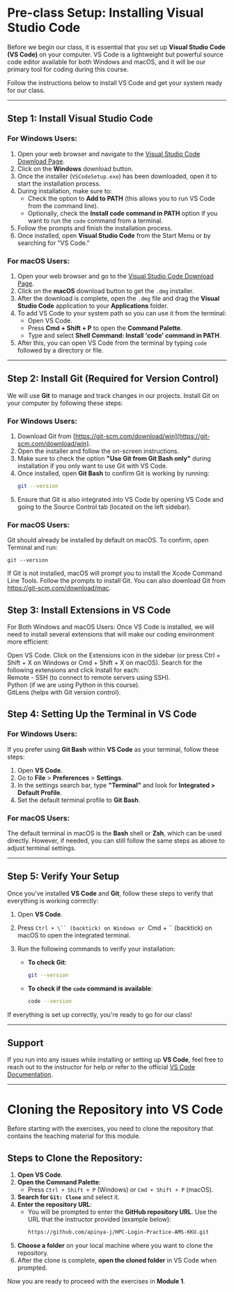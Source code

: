# Pre-class Setup: Installing Visual Studio Code

Before we begin our class, it is essential that you set up **Visual Studio Code (VS Code)** on your computer. VS Code is a lightweight but powerful source code editor available for both Windows and macOS, and it will be our primary tool for coding during this course.

Follow the instructions below to install VS Code and get your system ready for our class.

---

## Step 1: Install Visual Studio Code

### For Windows Users:
1. Open your web browser and navigate to the [Visual Studio Code Download Page](https://code.visualstudio.com/).
2. Click on the **Windows** download button.
3. Once the installer (`VSCodeSetup.exe`) has been downloaded, open it to start the installation process.
4. During installation, make sure to:
   - Check the option to **Add to PATH** (this allows you to run VS Code from the command line).
   - Optionally, check the **Install code command in PATH** option if you want to run the `code` command from a terminal.
5. Follow the prompts and finish the installation process.
6. Once installed, open **Visual Studio Code** from the Start Menu or by searching for "VS Code."

### For macOS Users:
1. Open your web browser and go to the [Visual Studio Code Download Page](https://code.visualstudio.com/).
2. Click on the **macOS** download button to get the `.dmg` installer.
3. After the download is complete, open the `.dmg` file and drag the **Visual Studio Code** application to your **Applications** folder.
4. To add VS Code to your system path so you can use it from the terminal:
   - Open VS Code.
   - Press **Cmd + Shift + P** to open the **Command Palette**.
   - Type and select **Shell Command: Install 'code' command in PATH**.
5. After this, you can open VS Code from the terminal by typing `code` followed by a directory or file.

---

## Step 2: Install Git (Required for Version Control)

We will use **Git** to manage and track changes in our projects. Install Git on your computer by following these steps:

### For Windows Users:
1. Download Git from [https://git-scm.com/download/win](https://git-scm.com/download/win).
2. Open the installer and follow the on-screen instructions.
3. Make sure to check the option **"Use Git from Git Bash only"** during installation if you only want to use Git with VS Code.
4. Once installed, open **Git Bash** to confirm Git is working by running:
   ```bash
   git --version
5. Ensure that Git is also integrated into VS Code by opening VS Code and going to the Source Control tab (located on the left sidebar).
### For macOS Users:
Git should already be installed by default on macOS. To confirm, open Terminal and run:
```
git --version
```
If Git is not installed, macOS will prompt you to install the Xcode Command Line Tools. Follow the prompts to install Git.
You can also download Git from https://git-scm.com/download/mac.

## Step 3: Install Extensions in VS Code
For Both Windows and macOS Users:
Once VS Code is installed, we will need to install several extensions that will make our coding environment more efficient:

Open VS Code.
Click on the Extensions icon in the sidebar (or press Ctrl + Shift + X on Windows or Cmd + Shift + X on macOS).
Search for the following extensions and click Install for each:
<br>Remote - SSH (to connect to remote servers using SSH).
<br>Python (if we are using Python in this course).
<br>GitLens (helps with Git version control).

## Step 4: Setting Up the Terminal in VS Code

### For Windows Users:
If you prefer using **Git Bash** within **VS Code** as your terminal, follow these steps:

1. Open **VS Code**.
2. Go to **File** > **Preferences** > **Settings**.
3. In the settings search bar, type **"Terminal"** and look for **Integrated > Default Profile**.
4. Set the default terminal profile to **Git Bash**.

### For macOS Users:
The default terminal in macOS is the **Bash** shell or **Zsh**, which can be used directly. However, if needed, you can still follow the same steps as above to adjust terminal settings.

---

## Step 5: Verify Your Setup

Once you’ve installed **VS Code** and **Git**, follow these steps to verify that everything is working correctly:

1. Open **VS Code**.
2. Press `Ctrl + \`` (backtick) on Windows or `Cmd + \`` (backtick) on macOS to open the integrated terminal.
3. Run the following commands to verify your installation:

   - **To check Git**:
     ```bash
     git --version
     ```

   - **To check if the `code` command is available**:
     ```bash
     code --version
     ```

If everything is set up correctly, you're ready to go for our class!

---

## Support

If you run into any issues while installing or setting up **VS Code**, feel free to reach out to the instructor for help or refer to the official [VS Code Documentation](https://code.visualstudio.com/docs).

---

# Cloning the Repository into VS Code

Before starting with the exercises, you need to clone the repository that contains the teaching material for this module.

## Steps to Clone the Repository:

1. **Open VS Code**.
2. **Open the Command Palette**:
   - Press `Ctrl + Shift + P` (Windows) or `Cmd + Shift + P` (macOS).
3. **Search for `Git: Clone`** and select it.
4. **Enter the repository URL**:
   - You will be prompted to enter the **GitHub repository URL**. Use the URL that the instructor provided (example below):
     ```bash
     https://github.com/apinya-j/HPC-Login-Practice-AMS-KKU.git
     ```
5. **Choose a folder** on your local machine where you want to clone the repository.
6. After the clone is complete, **open the cloned folder** in VS Code when prompted.

Now you are ready to proceed with the exercises in **Module 1**.



